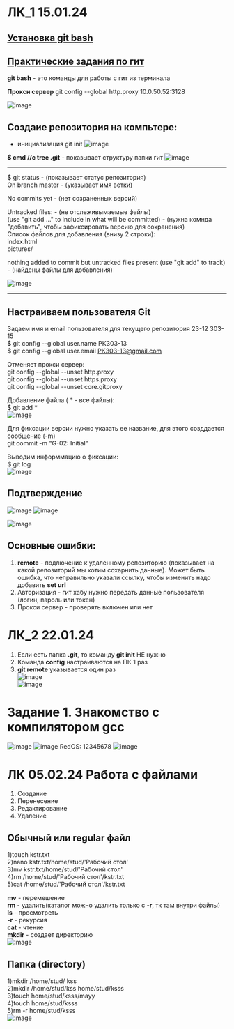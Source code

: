 # ЛК_1 15.01.24
[Установка git bash](https://git-scm.com/downloads)
---
[Практические задания по гит](https://smartiqa.ru/courses/git/answer-key)
---

**git bash** - это команды для работы с гит из терминала  

**Прокси сервер** git config --global http.proxy 10.0.50.52:3128

![image](https://github.com/Katya6589/Semestr_6/assets/113089569/c0294fda-6f7f-4037-8034-da1bb7b16124)

Создаие репозитория на компьтере:
--
- инициализация git init
![image](https://github.com/Katya6589/Semestr_6/assets/113089569/ec7edef9-c3e8-4f7f-9d86-b798ea09cd96)

**$ cmd //c tree .git** - показывает структуру папки гит
  ![image](https://github.com/Katya6589/Semestr_6/assets/113089569/608a3012-6924-4146-af07-e0ce620481cb)

---
$ git status - (показывает статус репозитория)  
On branch master - (указывает имя ветки)  

No commits yet - (нет созраненных версий)  

Untracked files: - (не отслеживымаемые файлы)  
  (use "git add <file>..." to include in what will be committed) - (нужна комнда "добавить", чтобы зафиксировать версию для сохранения)  
  Список файлов для добавления (внизу 2 строки):   
          index.html  
          pictures/  

nothing added to commit but untracked files present (use "git add" to track) - (найдены файлы для добавления)  

![image](https://github.com/Katya6589/Semestr_6/assets/113089569/e9721c78-4316-4316-9d7f-e8fbddb1b505)

---


Настраиваем пользователя Git
--
Задаем имя и email пользователя для текущего репозитория 23-12 303-15  
$ git config --global user.name PK303-13  
$ git config --global user.email PK303-13@gmail.com  

Отменяет прокси сервер:  
git config --global --unset http.proxy  
git config --global --unset https.proxy  
git config --global --unset core.gitproxy  

Добавление файла ( * - все файлы):  
$ git add *  
![image](https://github.com/Katya6589/Semestr_6/assets/113089569/598d2c69-8f14-4ef0-ae22-702c72f8c942)

Для фиксации версии нужно указать ее название, для этого созддается сообщение (-m)    
git commit -m "G-02: Initial"    

Выводим информмацию о фиксации:  
$ git log  
![image](https://github.com/Katya6589/Semestr_6/assets/113089569/0970f675-d68b-43bc-ab9a-2fa8a9e06c4f)

Подтверждение 
---
![image](https://github.com/Katya6589/Semestr_6/assets/113089569/b59cc504-ae7a-49c9-bd49-0ab906c9d6fe)
![image](https://github.com/Katya6589/Semestr_6/assets/113089569/ea43f864-8177-4e16-a16c-8ab24a551ed8)

![image](https://github.com/Katya6589/Semestr_6/assets/113089569/d3f951bf-a460-4699-bf34-6eab5625123f)  

Основные ошибки:  
--
1. **remote** - подлючение к удаленному репозиторию (показывает на какой репозиторий мы хотим сохарнить данные). Может быть ошибка, что неправильно указали ссылку, чтобы изменить надо добавить **set url**
2. Авторизация - гит хабу нужно передать данные пользователя (логин, пароль или токен)
3. Прокси сервер  - проверять включен или нет

# ЛК_2 22.01.24
1. Если есть папка **.git**, то команду **git init** НЕ нужно
2. Команда **config** настраиваются на ПК 1 раз
3. **git remote** указывается один раз   
![image](https://github.com/Katya6589/Semestr_6/assets/113089569/2ef7f763-4c05-445c-a094-8678678a2f2a)  
![image](https://github.com/Katya6589/Semestr_6/assets/113089569/1d429a55-ea93-4bcf-8d37-f1146371af24)  

# Задание 1. Знакомство с компилятором gcc
![image](https://github.com/Katya6589/Semestr_6/assets/113089569/05e5ab08-747a-46bc-9c82-d7f92242f787)
![image](https://github.com/Katya6589/Semestr_6/assets/113089569/25567386-eb6c-4610-a1d9-533970057ad0)
RedOS:
12345678
![image](https://github.com/Katya6589/Semestr_6/assets/113089569/5bb57255-2ff5-48ba-ace1-b26a5ba24667)

# ЛК 05.02.24 Работа с файлами
1. Создание
2. Перенесение
3. Редактирование
4. Удаление

**Обычный или regular файл**
--

1)touch kstr.txt   
2)nano kstr.txt/home/stud/'Рабочий стол'    
3)mv kstr.txt/home/stud/'Рабочий стол'    
4)rm /home/stud/'Рабочий стол'/kstr.txt     
5)cat /home/stud/'Рабочий стол'/kstr.txt     

**mv** - перемешение  
**rm** - удалить(каталог можно удалить только с **-r**, тк там внутри файлы)   
**ls** - просмотреть    
**-r** - рекурсия    
**cat** - чтение   
**mkdir** - создает директорию       
![image](https://github.com/Katya6589/Semestr_6/assets/113089569/c21fd701-a775-4daf-8b13-0da3561e92c5)  

**Папка (directory)**
--
1)mkdir /home/stud/ kss   
2)mkdir /home/stud/kss home/stud/ksss    
3)touch home/stud/ksss/mayy    
4)touch home/stud/ksss    
5)rm -r home/stud/ksss    
![image](https://github.com/Katya6589/Semestr_6/assets/113089569/60778296-0b41-47a7-b999-a269b02fc7dc)

 
